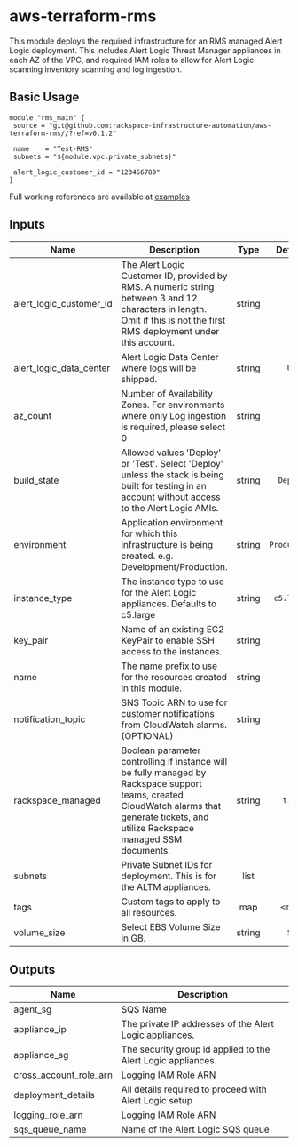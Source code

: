 # aws-terraform-rms

This module deploys the required infrastructure for an RMS managed Alert Logic deployment.  This includes Alert Logic Threat Manager appliances in each AZ of the VPC, and required IAM roles to allow for Alert Logic scanning inventory scanning and log ingestion.


## Basic Usage

```
module "rms_main" {
 source = "git@github.com:rackspace-infrastructure-automation/aws-terraform-rms//?ref=v0.1.2"

 name    = "Test-RMS"
 subnets = "${module.vpc.private_subnets}"

 alert_logic_customer_id = "123456789"
}
```

Full working references are available at [examples](examples)


## Inputs

| Name | Description | Type | Default | Required |
|------|-------------|:----:|:-----:|:-----:|
| alert_logic_customer_id | The Alert Logic Customer ID, provided by RMS. A numeric string between 3 and 12 characters in length. Omit if this is not the first RMS deployment under this account. | string | `` | no |
| alert_logic_data_center | Alert Logic Data Center where logs will be shipped. | string | `US` | no |
| az_count | Number of Availability Zones. For environments where only Log ingestion is required, please select 0 | string | `2` | no |
| build_state | Allowed values 'Deploy' or 'Test'.  Select 'Deploy' unless the stack is being built for testing in an account without access to the Alert Logic AMIs. | string | `Deploy` | no |
| environment | Application environment for which this infrastructure is being created. e.g. Development/Production. | string | `Production` | no |
| instance_type | The instance type to use for the Alert Logic appliances.  Defaults to c5.large | string | `c5.large` | no |
| key_pair | Name of an existing EC2 KeyPair to enable SSH access to the instances. | string | `` | no |
| name | The name prefix to use for the resources created in this module. | string | - | yes |
| notification_topic | SNS Topic ARN to use for customer notifications from CloudWatch alarms. (OPTIONAL) | string | `` | no |
| rackspace_managed | Boolean parameter controlling if instance will be fully managed by Rackspace support teams, created CloudWatch alarms that generate tickets, and utilize Rackspace managed SSM documents. | string | `true` | no |
| subnets | Private Subnet IDs for deployment. This is for the ALTM appliances. | list | - | yes |
| tags | Custom tags to apply to all resources. | map | `<map>` | no |
| volume_size | Select EBS Volume Size in GB. | string | `50` | no |

## Outputs

| Name | Description |
|------|-------------|
| agent_sg | SQS Name |
| appliance_ip | The private IP addresses of the Alert Logic appliances. |
| appliance_sg | The security group id applied to the Alert Logic appliances. |
| cross_account_role_arn | Logging IAM Role ARN |
| deployment_details | All details required to proceed with Alert Logic setup |
| logging_role_arn | Logging IAM Role ARN |
| sqs_queue_name | Name of the Alert Logic SQS queue |

